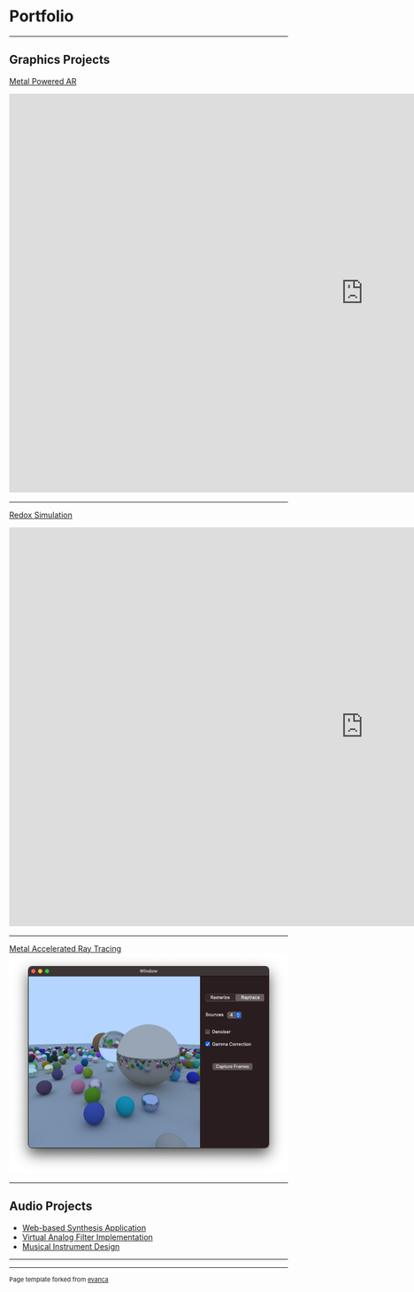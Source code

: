 # Portfolio

---

## Graphics Projects

[Metal Powered AR](https://sites.gold.ac.uk/computing-project-prizes/eoin-roe/)
<iframe width="1280" height="720" src="https://www.youtube.com/embed/3CvGCkhOLME" title="YouTube video player" frameborder="0" allow="accelerometer; autoplay; clipboard-write; encrypted-media; gyroscope; picture-in-picture" allowfullscreen></iframe>


---
[Redox Simulation](https://sites.gold.ac.uk/computing-project-prizes/eoin-roe/)
<!-- <img src="images/rust.png?raw=true"/> -->
<iframe width="1280" height="720" src="https://www.youtube.com/embed/QbQKJ2g4qz8" title="YouTube video player" frameborder="0" allow="accelerometer; autoplay; clipboard-write; encrypted-media; gyroscope; picture-in-picture" allowfullscreen></iframe>

---
[Metal Accelerated Ray Tracing](https://twitter.com/eoinrroe/status/1341084039453831168)
<img src="images/mixed.png?raw=true"/>

---

## Audio Projects

- [Web-based Synthesis Application](http://colorsynth.herokuapp.com/)
- [Virtual Analog Filter Implementation](https://github.com/eoinroe/MorphableFilter)
- [Musical Instrument Design](https://blog.bela.io/music-and-audio-programming-teaching/)

---




---
<p style="font-size:11px">Page template forked from <a href="https://github.com/evanca/quick-portfolio">evanca</a></p>
<!-- Remove above link if you don't want to attibute -->

